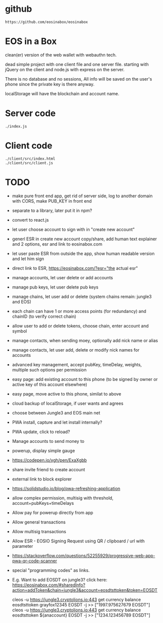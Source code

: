 # github

    https://github.com/eosinabox/eosinabox

# EOS in a Box

clean(er) version of the web wallet with webauthn tech.

dead simple project with one client file and one server file.
starting with jQuery on the client and node.js with express on the server.

There is no database and no sessions, All info will be saved on the user's phone since the private key is there anyway.

localStorage will have the blockchain and account name.

# Server code

    ./index.js

# Client code

    ./client/src/index.html
    ./client/src/client.js

# TODO

 * make pure front end app, get rid of server side, log to another domain with CORS, make PUB_KEY in front end
 * separate to a library, later put it in npm?
 * convert to react.js
 * let user choose account to sign with in "create new account"
 * generl ESR in create new account copy/share, add human text explainer and 2 options, esr and link to eosinabox.com
 * let user paste ESR from outside the app, show human readable version and let him sign
 * direct link to ESR, https://eosinabox.com/?esr="the actual esr"
 * manage accounts, let user delete or add accounts
 * manage pub keys, let user delete pub keys
 * manage chains, let user add or delete (system chains remain: jungle3 and EOS)
 * each chain can have 1 or more access points (for redundancy) and chainID (to verify correct chain)
 * allow user to add or delete tokens, choose chain, enter account and symbol
 * manage contacts, when sending moey, optionally add nick name or alias
 * manage contacts, let user add, delete or modify nick names for accounts
 * advanced key management, accept pubKey, timeDelay, weights, multiple such options per permission
 * easy page: add existing account to this phone (to be signed by owner or active key of this account elsewhere)
 * easy page, move active to this phone, similat to above
 * cloud backup of localStorage, if user wants and agrees

 * choose between Jungle3 and EOS main net
 * PWA install, capture and let install internally?
 * PWA update, click to reload?
 * Manage accounts to send money to
 * powerup, display simple gauge
 * https://codepen.io/xgh/pen/ExaXgbb
 * share invite friend to create account
 * external link to block explorer
 * https://solidstudio.io/blog/pwa-refreshing-application
 * allow complex permission, multisig with threshold, account+pubKeys+timeDelays
 * Allow pay for powerup directly from app
 * Allow general transactions
 * Allow multisig transactions
 * Allow ESR - EOSIO Signing Request using QR / clipboard / url with parameter
 * https://stackoverflow.com/questions/52255929/progressive-web-app-pwa-qr-code-scanner
 * special "programming codes" as links.
 * E.g. Want to add EOSDT on jungle3? click here: https://eosinabox.com/#sharedInfo?action=addToken&chain=jungle3&account=eosdtsttoken&token=EOSDT

    cleos -u https://jungle3.cryptolions.io:443 get currency balance eosdtsttoken grayfox12345 EOSDT -j >> ["1997.975627679 EOSDT"]
    cleos -u https://jungle3.cryptolions.io:443 get currency balance eosdtsttoken ${anaccount} EOSDT -j >> ["1234.123456789 EOSDT"]


